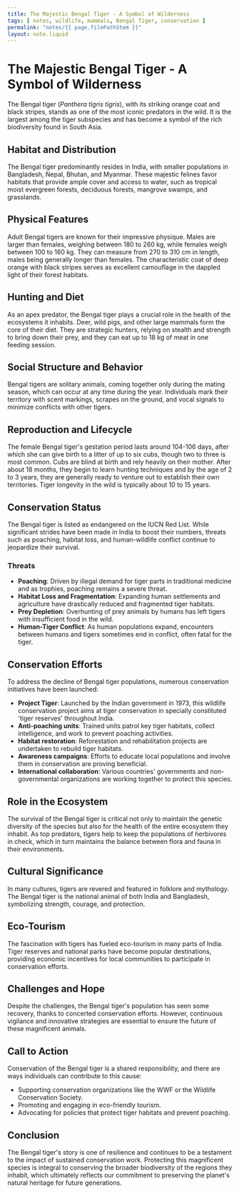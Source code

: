 ```yaml
---
title: The Majestic Bengal Tiger - A Symbol of Wilderness
tags: [ notes, wildlife, mammals, Bengal Tiger, conservation ]
permalink: "notes/{{ page.filePathStem }}"
layout: note.liquid
---
```


# The Majestic Bengal Tiger - A Symbol of Wilderness

The Bengal tiger (*Panthera tigris tigris*), with its striking orange coat and black stripes, stands as one of the most iconic predators in the wild. It is the largest among the tiger subspecies and has become a symbol of the rich biodiversity found in South Asia.

## Habitat and Distribution

The Bengal tiger predominantly resides in India, with smaller populations in Bangladesh, Nepal, Bhutan, and Myanmar. These majestic felines favor habitats that provide ample cover and access to water, such as tropical moist evergreen forests, deciduous forests, mangrove swamps, and grasslands. 

## Physical Features

Adult Bengal tigers are known for their impressive physique. Males are larger than females, weighing between 180 to 260 kg, while females weigh between 100 to 160 kg. They can measure from 270 to 310 cm in length, males being generally longer than females. The characteristic coat of deep orange with black stripes serves as excellent camouflage in the dappled light of their forest habitats.

## Hunting and Diet

As an apex predator, the Bengal tiger plays a crucial role in the health of the ecosystems it inhabits. Deer, wild pigs, and other large mammals form the core of their diet. They are strategic hunters, relying on stealth and strength to bring down their prey, and they can eat up to 18 kg of meat in one feeding session.

## Social Structure and Behavior

Bengal tigers are solitary animals, coming together only during the mating season, which can occur at any time during the year. Individuals mark their territory with scent markings, scrapes on the ground, and vocal signals to minimize conflicts with other tigers. 

## Reproduction and Lifecycle

The female Bengal tiger's gestation period lasts around 104-106 days, after which she can give birth to a litter of up to six cubs, though two to three is most common. Cubs are blind at birth and rely heavily on their mother. After about 18 months, they begin to learn hunting techniques and by the age of 2 to 3 years, they are generally ready to venture out to establish their own territories. Tiger longevity in the wild is typically about 10 to 15 years.

## Conservation Status

The Bengal tiger is listed as endangered on the IUCN Red List. While significant strides have been made in India to boost their numbers, threats such as poaching, habitat loss, and human-wildlife conflict continue to jeopardize their survival. 

### Threats

- **Poaching**: Driven by illegal demand for tiger parts in traditional medicine and as trophies, poaching remains a severe threat.
- **Habitat Loss and Fragmentation**: Expanding human settlements and agriculture have drastically reduced and fragmented tiger habitats.
- **Prey Depletion**: Overhunting of prey animals by humans has left tigers with insufficient food in the wild.
- **Human-Tiger Conflict**: As human populations expand, encounters between humans and tigers sometimes end in conflict, often fatal for the tiger.

## Conservation Efforts

To address the decline of Bengal tiger populations, numerous conservation initiatives have been launched:

- **Project Tiger**: Launched by the Indian government in 1973, this wildlife conservation project aims at tiger conservation in specially constituted 'tiger reserves' throughout India.
- **Anti-poaching units**: Trained units patrol key tiger habitats, collect intelligence, and work to prevent poaching activities.
- **Habitat restoration**: Reforestation and rehabilitation projects are undertaken to rebuild tiger habitats.
- **Awareness campaigns**: Efforts to educate local populations and involve them in conservation are proving beneficial.
- **International collaboration**: Various countries' governments and non-governmental organizations are working together to protect this species.

## Role in the Ecosystem

The survival of the Bengal tiger is critical not only to maintain the genetic diversity of the species but also for the health of the entire ecosystem they inhabit. As top predators, tigers help to keep the populations of herbivores in check, which in turn maintains the balance between flora and fauna in their environments.

## Cultural Significance

In many cultures, tigers are revered and featured in folklore and mythology. The Bengal tiger is the national animal of both India and Bangladesh, symbolizing strength, courage, and protection.

## Eco-Tourism

The fascination with tigers has fueled eco-tourism in many parts of India. Tiger reserves and national parks have become popular destinations, providing economic incentives for local communities to participate in conservation efforts.

## Challenges and Hope

Despite the challenges, the Bengal tiger's population has seen some recovery, thanks to concerted conservation efforts. However, continuous vigilance and innovative strategies are essential to ensure the future of these magnificent animals.

## Call to Action

Conservation of the Bengal tiger is a shared responsibility, and there are ways individuals can contribute to this cause:

- Supporting conservation organizations like the WWF or the Wildlife Conservation Society.
- Promoting and engaging in eco-friendly tourism.
- Advocating for policies that protect tiger habitats and prevent poaching.

## Conclusion

The Bengal tiger's story is one of resilience and continues to be a testament to the impact of sustained conservation work. Protecting this magnificent species is integral to conserving the broader biodiversity of the regions they inhabit, which ultimately reflects our commitment to preserving the planet's natural heritage for future generations.
